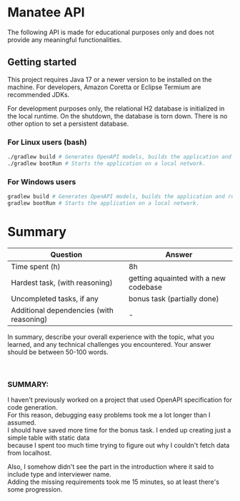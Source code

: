 # Manatee API

The following API is made for educational purposes only and does not provide any meaningful functionalities.

## Getting started

This project requires Java 17 or a newer version to be installed on the machine.
For developers, Amazon Coretta or Eclipse Termium are recommended JDKs.

For development purposes only, the relational H2 database is initialized in the local runtime.
On the shutdown, the database is torn down. There is no other option to set a persistent database.

### For Linux users (bash)

```bash
./gradlew build # Generates OpenAPI models, builds the application and runs tests.
./gradlew bootRun # Starts the application on a local network. 
```

### For Windows users

```bash
gradlew build # Generates OpenAPI models, builds the application and runs tests.
gradlew bootRun # Starts the application on a local network. 
```


# Summary
| Question                                 | Answer |
|------------------------------------------|--------|
| Time  spent (h)                          | 8h     |
| Hardest task, (with reasoning)           | getting aquainted with a new codebase |
| Uncompleted tasks, if any                | bonus task (partially done)  |
| Additional dependencies (with reasoning) | -      | 


In summary, describe your overall experience with the topic, what you learned,
and any technical challenges you encountered. Your answer should be
between 50-100 words.

<br>

### SUMMARY:

I haven't previously worked on a project that used OpenAPI specification for code generation.\
For this reason, debugging easy problems took me a lot longer than I assumed.\
I should have saved more time for the bonus task. I ended up creating just a simple table with static data \
because I spent too much time trying to figure out why I couldn't fetch data from localhost.


Also, I somehow didn't see the part in the introduction where it said to include type and interviewer name.\
Adding the missing requirements took me 15 minutes, so at least there's some progression.
